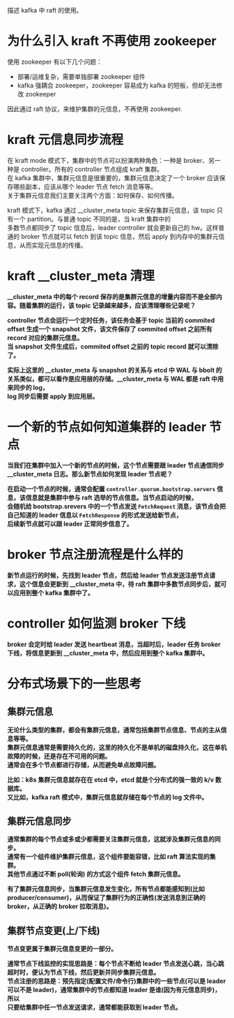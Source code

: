 描述 kafka 中 raft 的使用。

# 为什么引入 kraft 不再使用 zookeeper

使用 zookeeper 有以下几个问题：

- 部署/运维复杂，需要单独部署 zookeeper 组件
- kafka 强耦合 zookeeper，zookeeper 容易成为 kafka 的短板，但却无法修改 zookeeper

因此通过 raft 协议，来维护集群的元信息，不再使用 zookeeper.

# kraft 元信息同步流程

在 kraft mode 模式下，集群中的节点可以扮演两种角色：一种是 broker、另一种是 controller。所有的 controller 节点组成 kraft 集群。<br>
在 kafka 集群中，集群元信息是很重要的，集群元信息决定了一个 broker 应该保存哪些副本，应该从哪个 leader 节点 fetch 消息等等。<br>
关于集群元信息我们主要关注两个方面：如何保存、如何传播。

kraft 模式下，kafka 通过 __cluster_meta topic 来保存集群元信息，该 topic 只有一个 partition。与普通 topic 不同的是，当 kraft 集群中的<br>
多数节点都同步了 topic 信息后，leader controller 就会更新自己的 hw。这样普通的 broker 节点就可以 fetch 到该 topic 信息，然后 apply 到内存中的集群元信息，从而实现元信息的传播。<b>

# kraft __cluster_meta 清理

__cluster_meta 中的每个 record 保存的是集群元信息的增量内容而不是全部内容。随着集群的运行，该 topic 记录越来越多，应该清理哪些记录呢？

controller 节点会运行一个定时任务，该任务会基于 topic 当前的 commited offset 生成一个 snapshot 文件，该文件保存了 commited offset 之前所有 record 对应的集群元信息。<br>
当 snapshot 文件生成后，commited offset 之前的 topic record 就可以清除了。

实际上这里的 __cluster_meta 与 snapshot 的关系与 etcd 中 WAL 与 bbolt 的关系类似，都可以看作是应用层的存储。__cluster_meta 与 WAL 都是 raft 中用来同步的 log，<br>
log 同步后需要 apply 到应用层。

# 一个新的节点如何知道集群的 leader 节点

当我们在集群中加入一个新的节点的时候，这个节点需要跟 leader 节点通信同步 __cluster_meta 日志。那么新节点如何发现 leader 节点呢？

在启动一个节点的时候，通常会配置 `controller.quorum.bootstrap.servers` 信息，该信息就是集群中参与 raft 选举的节点信息。当节点启动的时候，<br>
会随机给 bootstrap.srevers 中的一个节点发送 `FetchRequest` 消息，该节点会把自己知道的 leader 信息以 `FetchResponse` 的形式发送给新节点，<br>
后续新节点就可以跟 leader 正常同步信息了。

# broker 节点注册流程是什么样的

新节点运行的时候，先找到 leader 节点，然后给 leader 节点发送注册节点请求，这个信息会更新到 __cluster_meta 中，待 raft 集群中多数节点同步后，就可以应用到整个 kafka 集群中了。

# controller 如何监测 broker 下线

broker 会定时给 leader 发送 heartbeat 消息，当超时后，leader 任务 broker 下线，将信息更新到 __cluster_meta 中，然后应用到整个 kafka 集群中。

# 分布式场景下的一些思考

## 集群元信息

无论什么类型的集群，都会有集群元信息，通常包括集群节点信息、节点的主从信息等等。<br>
集群元信息通常是需要持久化的，这里的持久化不是单机的磁盘持久化，这在单机故障的时候，还是存在不可用的问题。<br>
通常会在多个节点都进行存储，从而避免单点故障问题。

比如：k8s 集群元信息就存在在 etcd 中，etcd 就是个分布式的强一致的 k/v 数据库。<br>
又比如，kafka raft 模式中，集群元信息就存储在每个节点的 log 文件中。

## 集群元信息同步

通常集群的每个节点或多或少都需要关注集群元信息，这就涉及集群元信息的同步。<br>
通常有一个组件维护集群元信息，这个组件要能容错，比如 raft 算法实现的集群。<br>
其他节点通过不断 poll(轮询) 的方式这个组件 fetch 集群元信息。

有了集群元信息同步，当集群元信息发生变化，所有节点都能感知到(比如 producer/consumer)，从而保证了集群行为的正确性(发送消息到正确的 broker，从正确的 broker 拉取消息)。

## 集群节点变更(上/下线)

节点变更属于集群元信息变更的一部分。

通常节点下线监控的实现思路是：每个节点不断给 leader 节点发送心跳，当心跳超时时，便认为节点下线，然后更新并同步集群元信息。<br>
节点注册的思路是：预先指定(配置文件/命令行)集群中的一些节点(可以是 leader 可以不是 leader)，通常集群中的节点都知道 leader 是谁(因为有元信息同步)，所以<br>
只要给集群中任一节点发送请求，通常都能获取到 leader 节点。